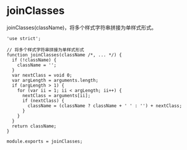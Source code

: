 # joinClasses

joinClasses(className)，将多个样式字符串拼接为单样式形式。

    'use strict';

    // 将多个样式字符串拼接为单样式形式
    function joinClasses(className /*, ... */) {
      if (!className) {
        className = '';
      }
      var nextClass = void 0;
      var argLength = arguments.length;
      if (argLength > 1) {
        for (var ii = 1; ii < argLength; ii++) {
          nextClass = arguments[ii];
          if (nextClass) {
            className = (className ? className + ' ' : '') + nextClass;
          }
        }
      }
      return className;
    }

    module.exports = joinClasses;